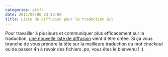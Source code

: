 ```yaml
---
categories: gitfr
date: 2011/08/06 23:13:00
title: Liste de diffusion pour la traduction Git
---
```


Pour travailler à plusieurs et communiquer plus efficacement sur la traduction,
[une nouvelle liste de diffusion](http://groups.google.com/group/gitfr-translation)
vient d'être créée. Si ça vous branche de vous prendre la tête sur la
meilleure traduction du mot *checkout* ou de passer 4h à revoir des fichiers
*.po*, vous êtes le bienvenu ! :).
